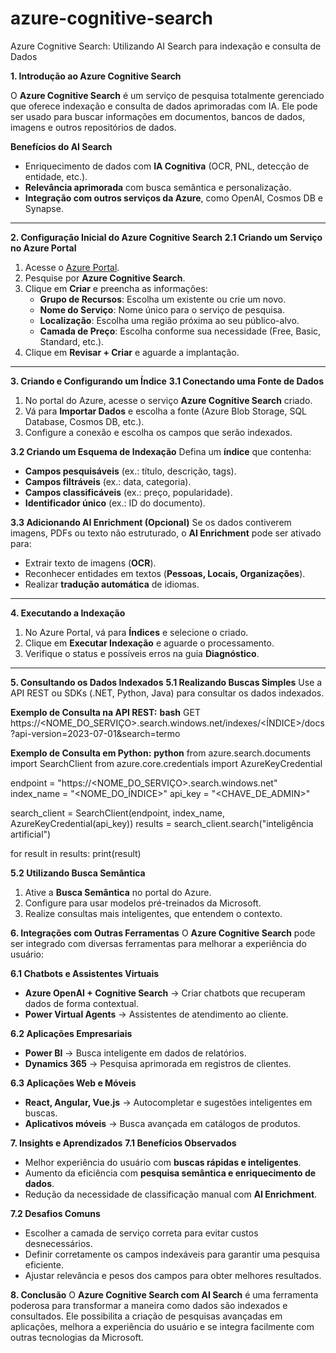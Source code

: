 # azure-cognitive-search
Azure Cognitive Search: Utilizando AI Search para indexação e consulta de Dados

**1. Introdução ao Azure Cognitive Search**

O **Azure Cognitive Search** é um serviço de pesquisa totalmente gerenciado que oferece indexação e consulta de dados aprimoradas com IA. 
Ele pode ser usado para buscar informações em documentos, bancos de dados, imagens e outros repositórios de dados.

**Benefícios do AI Search**
- Enriquecimento de dados com **IA Cognitiva** (OCR, PNL, detecção de entidade, etc.).
- **Relevância aprimorada** com busca semântica e personalização.
- **Integração com outros serviços da Azure**, como OpenAI, Cosmos DB e Synapse.

---

**2. Configuração Inicial do Azure Cognitive Search**
**2.1 Criando um Serviço no Azure Portal**
1. Acesse o [Azure Portal](https://portal.azure.com).
2. Pesquise por **Azure Cognitive Search**.
3. Clique em **Criar** e preencha as informações:
   - **Grupo de Recursos**: Escolha um existente ou crie um novo.
   - **Nome do Serviço**: Nome único para o serviço de pesquisa.
   - **Localização**: Escolha uma região próxima ao seu público-alvo.
   - **Camada de Preço**: Escolha conforme sua necessidade (Free, Basic, Standard, etc.).
4. Clique em **Revisar + Criar** e aguarde a implantação.

---

**3. Criando e Configurando um Índice**
**3.1 Conectando uma Fonte de Dados**
1. No portal do Azure, acesse o serviço **Azure Cognitive Search** criado.
2. Vá para **Importar Dados** e escolha a fonte (Azure Blob Storage, SQL Database, Cosmos DB, etc.).
3. Configure a conexão e escolha os campos que serão indexados.

**3.2 Criando um Esquema de Indexação**
Defina um **índice** que contenha:
- **Campos pesquisáveis** (ex.: título, descrição, tags).
- **Campos filtráveis** (ex.: data, categoria).
- **Campos classificáveis** (ex.: preço, popularidade).
- **Identificador único** (ex.: ID do documento).

**3.3 Adicionando AI Enrichment (Opcional)**
Se os dados contiverem imagens, PDFs ou texto não estruturado, o **AI Enrichment** pode ser ativado para:
- Extrair texto de imagens (**OCR**).
- Reconhecer entidades em textos (**Pessoas, Locais, Organizações**).
- Realizar **tradução automática** de idiomas.

---

**4. Executando a Indexação**
1. No Azure Portal, vá para **Índices** e selecione o criado.
2. Clique em **Executar Indexação** e aguarde o processamento.
3. Verifique o status e possíveis erros na guia **Diagnóstico**.

---

**5. Consultando os Dados Indexados**
**5.1 Realizando Buscas Simples**
Use a API REST ou SDKs (.NET, Python, Java) para consultar os dados indexados.

**Exemplo de Consulta na API REST:**
**bash**
GET https://<NOME_DO_SERVIÇO>.search.windows.net/indexes/<ÍNDICE>/docs?api-version=2023-07-01&search=termo

**Exemplo de Consulta em Python:**
**python**
from azure.search.documents import SearchClient
from azure.core.credentials import AzureKeyCredential

endpoint = "https://<NOME_DO_SERVIÇO>.search.windows.net"
index_name = "<NOME_DO_ÍNDICE>"
api_key = "<CHAVE_DE_ADMIN>"

search_client = SearchClient(endpoint, index_name, AzureKeyCredential(api_key))
results = search_client.search("inteligência artificial")

for result in results:
    print(result)

**5.2 Utilizando Busca Semântica**
1. Ative a **Busca Semântica** no portal do Azure.
2. Configure para usar modelos pré-treinados da Microsoft.
3. Realize consultas mais inteligentes, que entendem o contexto.

**6. Integrações com Outras Ferramentas**
O **Azure Cognitive Search** pode ser integrado com diversas ferramentas para melhorar a experiência do usuário:

**6.1 Chatbots e Assistentes Virtuais**
- **Azure OpenAI + Cognitive Search** → Criar chatbots que recuperam dados de forma contextual.
- **Power Virtual Agents** → Assistentes de atendimento ao cliente.

**6.2 Aplicações Empresariais**
- **Power BI** → Busca inteligente em dados de relatórios.
- **Dynamics 365** → Pesquisa aprimorada em registros de clientes.

**6.3 Aplicações Web e Móveis**
- **React, Angular, Vue.js** → Autocompletar e sugestões inteligentes em buscas.
- **Aplicativos móveis** → Busca avançada em catálogos de produtos.

**7. Insights e Aprendizados**
**7.1 Benefícios Observados**
- Melhor experiência do usuário com **buscas rápidas e inteligentes**.
- Aumento da eficiência com **pesquisa semântica e enriquecimento de dados**.
- Redução da necessidade de classificação manual com **AI Enrichment**.

**7.2 Desafios Comuns**
- Escolher a camada de serviço correta para evitar custos desnecessários.
- Definir corretamente os campos indexáveis para garantir uma pesquisa eficiente.
- Ajustar relevância e pesos dos campos para obter melhores resultados.

**8. Conclusão**
O **Azure Cognitive Search com AI Search** é uma ferramenta poderosa para transformar a maneira como dados são indexados e consultados. 
Ele possibilita a criação de pesquisas avançadas em aplicações, melhora a experiência do usuário e se integra facilmente com outras tecnologias da Microsoft.
